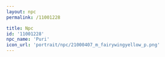 ```yaml
---
layout: npc
permalink: /11001228

title: Npc
id: '11001228'
npc_name: 'Puri'
icon_url: 'portrait/npc/21000407_m_fairywingyellow_p.png'
---
```

